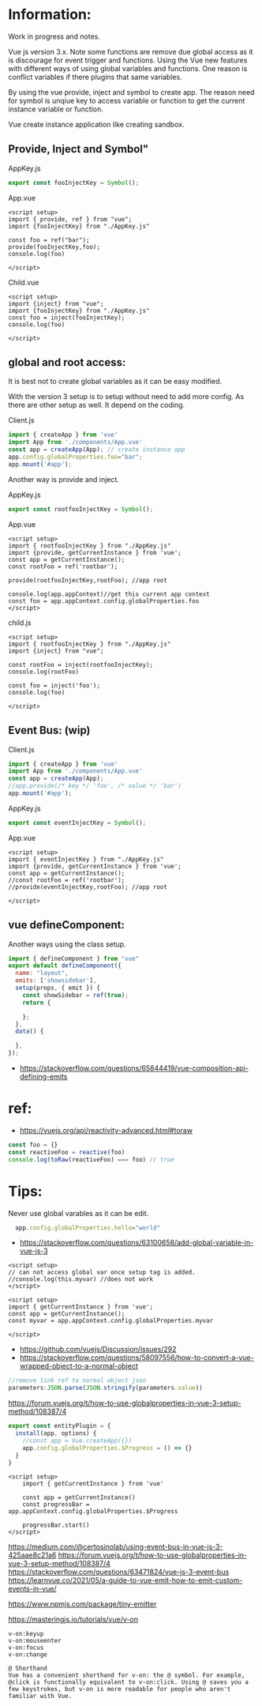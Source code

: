 
# Information:
  Work in progress and notes.

  Vue js version 3.x. Note some functions are remove due global access as it is discourage for event trigger and functions. Using the Vue new features with different ways of using global variables and functions. One reason is conflict variables if there plugins that same variables.

  By using the vue provide, inject and symbol to create app. The reason need for symbol is unqiue key to access variable or function to get the current instance variable or function.

  Vue create instance application like creating sandbox.

## Provide, Inject and Symbol"
AppKey.js
```js
export const fooInjectKey = Symbol();
```

App.vue
```vue
<script setup>
import { provide, ref } from "vue";
import {fooInjectKey} from "./AppKey.js"

const foo = ref("bar");
provide(fooInjectKey,foo);
console.log(foo)

</script>
```

Child.vue
```vue
<script setup>
import {inject} from "vue";
import {fooInjectKey} from "./AppKey.js"
const foo = inject(fooInjectKey);
console.log(foo)

</script>
```

## global and root access:
  It is best not to create global variables as it can be easy modified.

  With the version 3 setup is to setup without need to add more config. As there are other setup as well. It depend on the coding.


Client.js
```js
import { createApp } from 'vue'
import App from './components/App.vue'
const app = createApp(App); // create instance app
app.config.globalProperties.foo="bar";
app.mount('#app');
```

Another way is provide and inject.

AppKey.js
```js
export const rootfooInjectKey = Symbol();
```
App.vue
```vue
<script setup>
import { rootfooInjectKey } from "./AppKey.js"
import {provide, getCurrentInstance } from 'vue';
const app = getCurrentInstance();
const rootFoo = ref('rootbar');

provide(rootfooInjectKey,rootFoo); //app root

console.log(app.appContext)//get this current app context
const foo = app.appContext.config.globalProperties.foo
</script>
```

child.js
```vue
<script setup>
import { rootfooInjectKey } from "./AppKey.js"
import {inject} from "vue";

const rootFoo = inject(rootfooInjectKey);
console.log(rootFoo)

const foo = inject('foo');
console.log(foo)

</script>
```
## Event Bus: (wip)


Client.js
```js
import { createApp } from 'vue'
import App from './components/App.vue'
const app = createApp(App);
//app.provide(/* key */ 'foo', /* value */ 'bar')
app.mount('#app');
```

AppKey.js
```js
export const eventInjectKey = Symbol();
```
App.vue
```vue
<script setup>
import { eventInjectKey } from "./AppKey.js"
import {provide, getCurrentInstance } from 'vue';
const app = getCurrentInstance();
//const rootFoo = ref('rootbar');
//provide(eventInjectKey,rootFoo); //app root

</script>
```





## vue defineComponent:
  Another ways using the class setup.

```js
import { defineComponent } from "vue"
export default defineComponent({
  name: "layout",
  emits: ['showsidebar'],
  setup(props, { emit }) {
    const showSidebar = ref(true);
    return {

    };
  },
  data() {

  },
});
```
- https://stackoverflow.com/questions/65844419/vue-composition-api-defining-emits

# ref:
- https://vuejs.org/api/reactivity-advanced.html#toraw
```js
const foo = {}
const reactiveFoo = reactive(foo)
console.log(toRaw(reactiveFoo) === foo) // true
```

# Tips:
  Never use global varables as it can be edit.

```js
  app.config.globalProperties.hello="world"
```
- https://stackoverflow.com/questions/63100658/add-global-variable-in-vue-js-3

```vue
<script setup>
// can not access global var once setup tag is added.
//console.log(this.myvar) //does not work
</script>
```

```vue
<script setup>
import { getCurrentInstance } from 'vue';
const app = getCurrentInstance();
const myvar = app.appContext.config.globalProperties.myvar

</script>
```

- https://github.com/vuejs/Discussion/issues/292
- https://stackoverflow.com/questions/58097556/how-to-convert-a-vue-wrapped-object-to-a-normal-object
```js
//remove link ref to normal object json
parameters:JSON.parse(JSON.stringify(parameters.value))
```

https://forum.vuejs.org/t/how-to-use-globalproperties-in-vue-3-setup-method/108387/4

```js
export const entityPlugin = {
  install(app, options) {
    //const app = Vue.createApp({})
    app.config.globalProperties.$Progress = () => {}
  }
}
```

```vue
<script setup>
    import { getCurrentInstance } from 'vue'

    const app = getCurrentInstance()
    const progressBar = app.appContext.config.globalProperties.$Progress

    progressBar.start()
</script>
```

https://medium.com/@certosinolab/using-event-bus-in-vue-js-3-425aae8c21a6
https://forum.vuejs.org/t/how-to-use-globalproperties-in-vue-3-setup-method/108387/4
https://stackoverflow.com/questions/63471824/vue-js-3-event-bus
https://learnvue.co/2021/05/a-guide-to-vue-emit-how-to-emit-custom-events-in-vue/


https://www.npmjs.com/package/tiny-emitter


https://masteringjs.io/tutorials/vue/v-on

```
v-on:keyup
v-on:mouseenter
v-on:focus
v-on:change

@ Shorthand
Vue has a convenient shorthand for v-on: the @ symbol. For example, @click is functionally equivalent to v-on:click. Using @ saves you a few keystrokes, but v-on is more readable for people who aren't familiar with Vue.
```